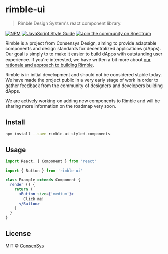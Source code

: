 # rimble-ui

> Rimble Design System&#x27;s react component library.

[![NPM](https://img.shields.io/npm/v/rimble-ui.svg)](https://www.npmjs.com/package/rimble-ui) [![JavaScript Style Guide](https://img.shields.io/badge/code_style-standard-brightgreen.svg)](https://standardjs.com) [![Join the community on Spectrum](https://withspectrum.github.io/badge/badge.svg)](https://spectrum.chat/rimble)

Rimble is a project from Consensys Design, aiming to provide adaptable components and design standards for decentralized applications (dApps). Our goal is simply to to make it easier to build dApps with outstanding user experience. If you're interested, we have written a bit more about [our rationale and approach to building Rimble](https://blog.prototypr.io/this-is-rimble-d0f1ad26b8b6).

Rimble is in initial development and should not be considered stable today. We have made the project public in a very early stage of work in order to gather feedback from the community of designers and developers building dApps.

We are actively working on adding new components to Rimble and will be sharing more information on the roadmap very soon.

## Install

```bash
npm install --save rimble-ui styled-components
```

## Usage

```jsx
import React, { Component } from 'react'

import { Button } from 'rimble-ui'

class Example extends Component {
  render () {
    return (
      <Button size={'medium'}>
        Click me!
      </Button>
    )
  }
}
```

## License

MIT © [ConsenSys](https://github.com/ConsenSys)
